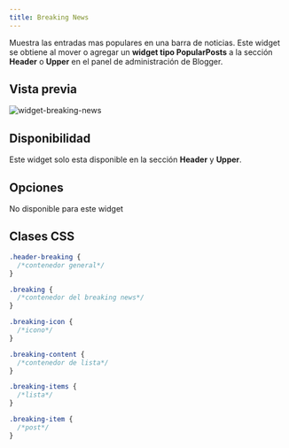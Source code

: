 ```yaml
---
title: Breaking News
---
```


Muestra las entradas mas populares en una barra de noticias. Este widget se obtiene al mover o agregar un **widget tipo PopularPosts** a la sección **Header** o **Upper** en el panel de administración de Blogger.

## Vista previa

![widget-breaking-news](/images/widgets/breaking-news.png)


## Disponibilidad

Este widget solo esta disponible en la sección **Header** y **Upper**.

## Opciones

No disponible para este widget

## Clases CSS

```css
.header-breaking {
  /*contenedor general*/
}

.breaking {
  /*contenedor del breaking news*/
}

.breaking-icon {
  /*icono*/
}

.breaking-content {
  /*contenedor de lista*/
}

.breaking-items {
  /*lista*/
}

.breaking-item {
  /*post*/
}
```